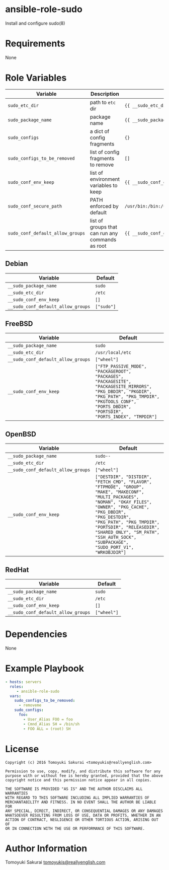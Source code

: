 # ansible-role-sudo

Install and configure sudo(8)

# Requirements

None

# Role Variables

| Variable | Description | Default |
|----------|-------------|---------|
| `sudo_etc_dir` | path to `etc` dir | `{{ __sudo_etc_dir }}` |
| `sudo_package_name` | package name | `{{ __sudo_package_name }}` |
| `sudo_configs` | a dict of config fragments | `{}` |
| `sudo_configs_to_be_removed` | list of config fragments to remove | `[]` |
| `sudo_conf_env_keep` | list of environment variables to keep | `{{ __sudo_conf_env_keep }}` |
| `sudo_conf_secure_path` | PATH enforced by default | `/usr/bin:/bin:/usr/local/bin:/usr/sbin:/sbin:/usr/local/sbin` |
| `sudo_conf_default_allow_groups` | list of groups that can run any commands as root | `{{ __sudo_conf_default_allow_groups }}` |

## Debian

| Variable | Default |
|----------|---------|
| `__sudo_package_name` | `sudo` |
| `__sudo_etc_dir` | `/etc` |
| `__sudo_conf_env_keep` | `[]` |
| `__sudo_conf_default_allow_groups` | `["sudo"]` |

## FreeBSD

| Variable | Default |
|----------|---------|
| `__sudo_package_name` | `sudo` |
| `__sudo_etc_dir` | `/usr/local/etc` |
| `__sudo_conf_default_allow_groups` | `["wheel"]` |
| `__sudo_conf_env_keep` | `["FTP_PASSIVE_MODE", "PACKAGEROOT", "PACKAGES", "PACKAGESITE", "PACKAGESITE_MIRRORS", "PKG_DBDIR", "PKGDIR", "PKG_PATH", "PKG_TMPDIR", "PKGTOOLS_CONF", "PORTS_DBDIR", "PORTSDIR", "PORTS_INDEX", "TMPDIR"]` |

## OpenBSD

| Variable | Default |
|----------|---------|
| `__sudo_package_name` | `sudo--` |
| `__sudo_etc_dir` | `/etc` |
| `__sudo_conf_default_allow_groups` | `["wheel"]` |
| `__sudo_conf_env_keep` | `["DESTDIR", "DISTDIR", "FETCH_CMD", "FLAVOR", "FTPMODE", "GROUP", "MAKE", "MAKECONF", "MULTI_PACKAGES", "NOMAN", "OKAY_FILES", "OWNER", "PKG_CACHE", "PKG_DBDIR", "PKG_DESTDIR", "PKG_PATH", "PKG_TMPDIR", "PORTSDIR", "RELEASEDIR", "SHARED_ONLY", "SM_PATH", "SSH_AUTH_SOCK", "SUBPACKAGE", "SUDO_PORT_V1", "WRKOBJDIR"]` |

## RedHat

| Variable | Default |
|----------|---------|
| `__sudo_package_name` | `sudo` |
| `__sudo_etc_dir` | `/etc` |
| `__sudo_conf_env_keep` | `[]` |
| `__sudo_conf_default_allow_groups` | `["wheel"]` |

# Dependencies

None

# Example Playbook

```yaml
- hosts: servers
  roles:
     - ansible-role-sudo
  vars:
    sudo_configs_to_be_removed:
      - removeme
    sudo_configs:
      foo:
        - User_Alias FOO = foo
        - Cmnd_Alias SH = /bin/sh
        - FOO ALL = (root) SH
```

# License

```
Copyright (c) 2016 Tomoyuki Sakurai <tomoyukis@reallyenglish.com>

Permission to use, copy, modify, and distribute this software for any
purpose with or without fee is hereby granted, provided that the above
copyright notice and this permission notice appear in all copies.

THE SOFTWARE IS PROVIDED "AS IS" AND THE AUTHOR DISCLAIMS ALL WARRANTIES
WITH REGARD TO THIS SOFTWARE INCLUDING ALL IMPLIED WARRANTIES OF
MERCHANTABILITY AND FITNESS. IN NO EVENT SHALL THE AUTHOR BE LIABLE FOR
ANY SPECIAL, DIRECT, INDIRECT, OR CONSEQUENTIAL DAMAGES OR ANY DAMAGES
WHATSOEVER RESULTING FROM LOSS OF USE, DATA OR PROFITS, WHETHER IN AN
ACTION OF CONTRACT, NEGLIGENCE OR OTHER TORTIOUS ACTION, ARISING OUT OF
OR IN CONNECTION WITH THE USE OR PERFORMANCE OF THIS SOFTWARE.
```

# Author Information

Tomoyuki Sakurai <tomoyukis@reallyenglish.com>
